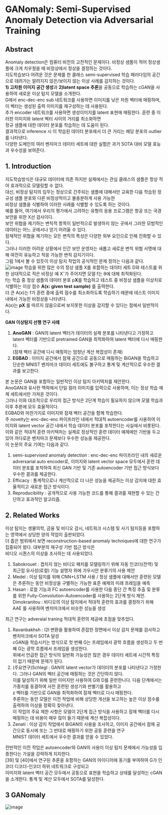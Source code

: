 # GANomaly: Semi-Supervised Anomaly Detection via Adversarial Training
## Abstract
Anomaly detection은 컴퓨터 비전의 고전적인 문제이다. 비정상 샘플이 적어 정상샘플에 크게 치우쳤을 때 비정상에서 정상을 결정하는 것이다.  
지도학습보다 어려운 것은 문제를 한 클래스 semi-supervised 학습 패러다임의 공간으로 데려가는 알려지지 않은/보이지 않는 이상 사례를 감지하는 것이다.  
**1) 고차원 이미지 공간 생성**과 **2)latent space 추론**을 공동으로 학습하는 cGAN을 사용하여 새로운 이상 탐지 모델을 소개한다.  
G에서 enc-dec-enc sub 네트워크를 사용하면 이미지를 낮은 차원 벡터에 매핑하며, 이 벡터는 생성된 출력 이미지를 재구성하는 데 사용된다.  
추가 encoder 네트워크를 사용하면 생성이미지를 latent 표현에 매핑한다. 훈련 중 이러한 이미지와 latent 벡터 사이의 거리를 최소화하면  
정규 샘플에 대한 데이터 분포를 학습하는 데 도움이 된다.  
결과적으로 inference 시 이 학습된 데이터 분포에서 더 큰 거리는 해당 분포의 outlier를 나타낸다.  
다양한 도메인의 여러 벤치마크 데이터 세트에 대한 실험은 과거 SOTA 대비 모델 효능과 우수성을 보여준다.    

## 1. Introduction
지도학습방식은 대규모 데이터에 의존 하지만 실제에서는 관심 클래스의 샘플은 항상 적어 효과적으로 모델링할 수 없다.  
대신, 비정상 탐지의 임무는 정상으로 간주되는 샘플에 대해서만 교육한 다음 학습된 정규성 샘플 분포와 다른 비정상적이고 불충분하게 사용 가능한  
비정상 샘플을 식별하여 이러한 사례를 식별할 수 있도록 하는 것이다.  
예를 들어, 여기에서 우리의 평가에서 고려하는 유형의 응용 프로그램은 항공 또는 국경 보안을 위한 X선 검사이다.  
보안 위협을 제기하는 변칙적 항목이 일반적으로 발생하지 않는 곳에서 그러한 모범적인 데이터는 어느 곳에서나 얻기 어려울 수 있다.  
잠재적인 위협을 제기하는 모든 변칙의 특성은 다양한 외부 요인으로 인해 진화할 수 있다.  
그러나 이러한 어려운 상황에서 인간 보안 운영자는 새롭고 새로운 변칙 위협 서명에 대해 여전히 유능하고 적응 가능한 변칙 감지기이다.  
그림 1에서 볼 수 있듯이 이상 탐지 작업의 공식적인 문제 정의는 다음과 같다.  
![image](https://user-images.githubusercontent.com/40943064/130700993-bfa10430-76a6-45b6-9299-32d909609a43.png)
학습을 위한 많은 수의 정상 샘플 X를 포함하는 데이터 세트 D와 테스트를 위한 상대적으로 적은 비정상 예 Xˆ가 주어지면 모델 f는 θ에 대해 최적화된다.  
f는 학습 중 정상 샘플의 데이터 분포 p**X**를 학습하고 테스트 중 비정상 샘플을 이상치로 식별하는 이상 점수 **A(x: given test sample)** 를 출력한다.  
더 큰 A(x)는 f가 훈련 중에 출력 점수를 최소화하도록 학습하기 때문에 테스트 이미지 내에서 가능한 비정상을 나타낸다.  
A(x)는 **pX** 를 따르지 않음으로써 보지못한 이상을 감지할 수 있다는 점에서 일반적이다.  

**GAN 이상탐지 선행 연구 사례**
1) **AnoGAN** : GAN의 latent 벡터가 데이터의 실제 분포를 나타낸다고 가정하고 latent 벡터를 기반으로 pretrained GAN을 최적화하여 latent 벡터에 다시 매핑한다.  
(잠재 벡터 공간에 다시 매핑하는 엄청난 계산 복잡성이 존재)  
2) **EGBAD** : 이미지 공간에서 잠재 공간으로 공동으로 매핑하는 BiGAN을 학습하고 단순한 MNIST 벤치마크 데이터 세트에도 불구하고 통계 및 계산적으로 우수한 결과를 보고한다.  

본 논문은 GAN을 포함하는 일반적인 이상 탐지 아키텍처를 제안한다.  
AnoGAN과 유사한 맥락에서 단일 컬러 이미지를 입력으로 사용하며, 이는 정상 학습 예제 세트에서만 가져온 것이다.  
그러나 이와 대조적으로 우리의 접근 방식은 2단계 학습이 필요하지 않으며 모델 학습과 이후 추론에 모두 효율적이다.  
EGBAD와 마찬가지로 이미지와 잠재 벡터 공간을 함께 학습한다.  
주 novelty는 enc-dec-enc 파이프라인 내에서 적대적 autoencoder를 사용하여 이미지와 latent vector 공간 내에서 학습 데이터 분포를 포착한다는 사실에서 비롯된다.  
이와 같은 적대적 훈련 아키텍처는 실제로 정상적인 훈련 데이터 예제에만 기반을 두고 있어 까다로운 벤치마크 문제보다 우수한 성능을 제공한다.  
이 논문의 주요 기여는 다음과 같다.  
1) semi-supervised anomaly detection : enc-dec-enc 파이프라인 내의 새로운 adversarial auto encoder로, 이미지와 latent vector space 모두에서 훈련 데이터 분포를 포착하여 최신 GAN 기반 및 기존 autoencoder 기반 접근 방식보다 우수한 결과를 제공한다.
2) Efficacy : 통계적으로나 계산적으로 더 나은 성능을 제공하는 이상 감지에 대한 효율적이고 새로운 접근 방식이다.  
3) Reproducibility : 공개적으로 사용 가능한 코드를 통해 결과를 재현할 수 있는 간단하고 효과적인 알고리즘.  

## 2. Related Works
이상 탐지는 생물의학, 금융 및 비디오 감시, 네트워크 시스템 및 사기 탐지등을 포함하는 영역에서 상당한 양의 작업이 출판되었다.  
더 좁은 범위에서 보면 reconstruction-based anomaly techniques에 대한 연구가 집중되어 왔다. 대부분의 재구성 기반 접근 방식은  
비디오 시퀀스의 이상을 조사하는 데 사용되었다.  
1) Sabokrouet : 겹치지 않는 비디오 패치를 모델링하기 위해 자동 인코더(전역) 및 최근접 유사성(로컬) 기능 설명자 위에 가우시안 분류기의 사용 제안  
2) Medel : 이상 탐지를 위해 CNN+LSTM 사용 / 정상 샘플에 대해서만 훈련된 모델은 추론하는 동안 비정상을 구별하는 가능한 표준 예제의 미래 프레임을 예측  
3) Hasan : 로컬 기능과 FC autoencoder를 사용한 다음 종단 간 특징 추출 및 분류를 위한 Fully-Convolution-Autoencoder를 사용하는 2단계 방식 제안.  
Dimokranitou : 비디오의 이상 탐지에서 적대적 훈련의 효과를 결정하기 위해 AAE 를 사용하여 벤치마크에서 비슷한 성능을 생성  

최근 연구는 adveraial traning 적대적 훈련의 제공에 초점을 맞추었다.  

1) Ravanbakhsh : I2I 변환을 활용하여 혼잡한 장면에서 이상 감지 문제를 검사하고 벤치마크에서 SOTA 달성  
cGAN을 학습시키는 방식으로 첫 번째 G는 프레임에서 광학 흐름을 생성하고 두 번째 G는 광학 흐름에서 프레임을 생성한다.  
위에서 언급한 접근 방식의 일반화 가능성은 많은 경우 데이터 세트에 시간적 특징이 없기 때문에 문제가 된다.  
2) (주요연구)Schlegl : GAN의 latent vector가 데이터의 분포를 나타낸다고 가정한다. 그러나 GAN의 벡터 공간에 매핑하는 것은 간단하지 않다.  
이를 달성하기 위해 일반 이미지만 사용하여 G와 D를 훈련한니다. 다음 단계에서는 가중치를 동결하여 사전 훈련된 생성기와 판별기를 활용하고  
z 벡터를 기반으로 GAN을 최적화하여 잠재 벡터로 다시 매핑한다.  
추론하는 동안 모델은 이전 작업에 비해 상당한 개선을 보고하는 높은 이상 점수를 출력하여 이상을 정확히 찾아낸다.  
이 작업의 주요 제한 사항은 모델이 2단계 접근 방식을 사용하고 잠재 벡터를 다시 매핑하는 데 비용이 매우 많이 들기 때문에 계산 복잡성이다.  
3) Zenati :  이상 감지 작업에서 BiGAN의 사용을 조사하고, 이미지 공간에서 잠재 공간으로 동시에 또는 그 반대로 매핑하기 위한 공동 훈련을 연구  
MNIST 데이터 세트에서 우수한 결과를 얻을 수 있었다.  
  
전반적인 이전 작업은 autoencoder와 GAN의 사용이 이상 탐지 문제에서 가능성을 입증한다는 가설을 강력하게 지지한다.  
[39] 및 [40]에서 연구된 추론을 포함하는 GAN의 아이디어에 동기를 부여하여 G가 인코더 디코더-인코더 하위 네트워크로 구성되고  
이미지와 latent 벡터 공간 모두에서 공동으로 표현을 학습하고 상태를 달성하는 cGAN을 소개한다. 통계 및 계산 모두에서 SOTA를 달성한다.  

## 3 GANomaly

![image](https://user-images.githubusercontent.com/40943064/130704123-6e78b60c-8296-40d6-82f7-865bc5cbae54.png)
